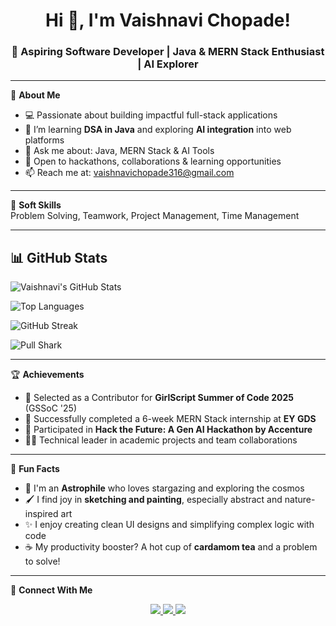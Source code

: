 <h1 align="center">Hi 👋, I'm Vaishnavi Chopade!</h1>
<h3 align="center">🚀 Aspiring Software Developer | Java & MERN Stack Enthusiast | AI Explorer</h3>

---

🌟 **About Me**
- 💻 Passionate about building impactful full-stack applications
- 🌱 I’m learning **DSA in Java** and exploring **AI integration** into web platforms
- 💬 Ask me about: Java, MERN Stack & AI Tools
- 🤝 Open to hackathons, collaborations & learning opportunities
- 📫 Reach me at: [vaishnavichopade316@gmail.com](mailto:vaishnavichopade316@gmail.com)
  
---

🧠 **Soft Skills**  
Problem Solving, Teamwork, Project Management, Time Management

---


## 📊 GitHub Stats

![Vaishnavi's GitHub Stats](https://github-readme-stats.vercel.app/api?username=vaishnavic10&show_icons=true&theme=radical)

![Top Languages](https://github-readme-stats.vercel.app/api/top-langs/?username=vaishnavic10&layout=compact&theme=radical)

![GitHub Streak](https://github-readme-streak-stats.herokuapp.com?user=vaishnavic10&theme=radical&date_format=M%20j%5B%2C%20Y%5D)

![Pull Shark](https://img.shields.io/badge/Pull%20Shark-Contributor-blueviolet?style=for-the-badge&logo=github)

---

🏆 **Achievements**
- 🚀 Selected as a Contributor for **GirlScript Summer of Code 2025** (GSSoC '25)
- 🧠 Successfully completed a 6-week MERN Stack internship at **EY GDS**
- 🥇 Participated in **Hack the Future: A Gen AI Hackathon by Accenture**
- 👩‍💼 Technical leader in academic projects and team collaborations

---

🎨 **Fun Facts**
- 🌌 I'm an **Astrophile** who loves stargazing and exploring the cosmos  
- 🖌️ I find joy in **sketching and painting**, especially abstract and nature-inspired art  
- ✨ I enjoy creating clean UI designs and simplifying complex logic with code  
- ☕ My productivity booster? A hot cup of **cardamom tea** and a problem to solve!

---

🔗 **Connect With Me**
<p align="center">
  <a href="https://www.linkedin.com/in/vaishnavi-chopade-624110287/" target="_blank">
    <img src="https://img.shields.io/badge/LinkedIn-blue?logo=linkedin&logoColor=white" />
  </a>
  <a href="mailto:vaishnavichopade316@gmail.com">
    <img src="https://img.shields.io/badge/Gmail-red?logo=gmail&logoColor=white" />
  </a>
  <a href="https://github.com/vaishnavic10">
    <img src="https://img.shields.io/badge/GitHub-181717?logo=github&logoColor=white" />
  </a>
</p>

